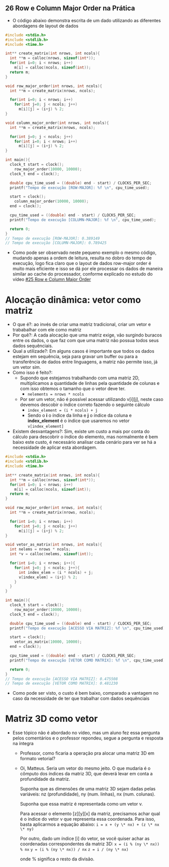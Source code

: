 ## 26 Row e Column Major Order na Prática

- O código abaixo demonstra escrita de um dado utilizando as diferentes abordagens de layout de dados

```c
#include <stdio.h>
#include <stdlib.h>
#include <time.h>

int** create_matrix(int nrows, int ncols){
  int **m = calloc(nrows, sizeof(int*));
  for(int i=0; i < nrows; i++)
    m[i] = calloc(ncols, sizeof(int));
  return m;
}

void row_major_order(int nrows, int ncols){
  int **m = create_matrix(nrows, ncols);

  for(int i=0; i < nrows; i++)
    for(int j=0; j < ncols; j++)
      m[i][j] = (i+j) % 2;
}

void column_major_order(int nrows, int ncols){
  int **m = create_matrix(nrows, ncols);

  for(int j=0; j < ncols; j++)
    for(int i=0; i < nrows; i++)
      m[i][j] = (i+j) % 2;
}

int main(){
  clock_t start = clock();
    row_major_order(10000, 10000);
  clock_t end = clock();

  double cpu_time_used = ((double) end - start) / CLOCKS_PER_SEC;
  printf("Tempo de execução [ROW-MAJOR]: %f \n", cpu_time_used);

  start = clock();
    column_major_order(10000, 10000);
  end = clock();

  cpu_time_used = ((double) end - start) / CLOCKS_PER_SEC;
  printf("Tempo de execução [COLUMN-MAJOR]: %f \n", cpu_time_used);

  return 0;
}
// Tempo de execução [ROW-MAJOR]: 0.389149
// Tempo de execução [COLUMN-MAJOR]: 0.789425
```

- Como pode ser observado neste pequeno exemplo o mesmo código, mudando apenas a ordem de leitura, resulta no dobro do tempo de execução, logo fica claro que o layout de dados row-major order é muito mais eficiente e isso se dá por ele processar os dados de maneira similar ao cache do processador, conforme explicado no estudo do vídeo [#25 Row e Column Major Order](./%2325%20Row%20e%20Column%20Major%20Order.md)

# Alocação dinâmica: vetor como matriz

- O que é?: ao invés de criar uma matriz tradicional, criar um vetor e trababalhar com ele como matriz
- Por quê?: A cada alocação que uma matriz exige, vão surgindo buracos entre os dados, o que faz com que uma matriz não possua todos seus dados sequênciais.
- Qual a utilizade?: Em alguns casos é importante que todos os dados estejam em sequência, seja para gravar um buffer ou para a transferência de dados entre linguagens, a matriz não permite isso, já um vetor sim.
- Como isso é feito?:
  - Supondo que estejamos trabalhando com uma matriz 2D, multiplicamos a quantidade de linhas pela quantidade de colunas e com isso obtemos o tamanho que o vetor deve ter.
    - `nelements = nrows * ncols`
  - Por ser um vetor, não é possível acessar utilizando v[i][j], neste caso devemos descobir o índice correto fazendo o seguinte cálculo
    - `index_element = (i * ncols) + j`
    - Sendo o **i** o índice da linha e **j** o índice da coluna e **index_element** é o índice que usaremos no vetor `v[index_element]`
- Existem desvantagens?: Sim, existe um custo a mais por conta do cálculo para descobrir o índice do elemento, mas normalmente é bem baixo este custo, é necessário analisar cada cenário para ver se há a necessidade de aplicar esta abordagem.

```c
#include <stdio.h>
#include <stdlib.h>
#include <time.h>

int** create_matrix(int nrows, int ncols){
  int **m = calloc(nrows, sizeof(int*));
  for(int i=0; i < nrows; i++)
    m[i] = calloc(ncols, sizeof(int));
  return m;
}

void row_major_order(int nrows, int ncols){
  int **m = create_matrix(nrows, ncols);

  for(int i=0; i < nrows; i++)
    for(int j=0; j < ncols; j++)
      m[i][j] = (i+j) % 2;
}

void vetor_as_matrix(int nrows, int ncols){
  int nelems = nrows * ncols;
  int *v = calloc(nelems, sizeof(int));

  for(int i=0; i < nrows; i++){
    for(int j=0; j < ncols; j++){
      int index_elem = (i * ncols) + j;
      v[index_elem] = (i+j) % 2;
    }
  }
}

int main(){
  clock_t start = clock();
    row_major_order(10000, 10000);
  clock_t end = clock();

  double cpu_time_used = ((double) end - start) / CLOCKS_PER_SEC;
  printf("Tempo de execução [ACESSO VIA MATRIZ]: %f \n", cpu_time_used);

  start = clock();
    vetor_as_matrix(10000, 10000);
  end = clock();

  cpu_time_used = ((double) end - start) / CLOCKS_PER_SEC;
  printf("Tempo de execução [VETOR COMO MATRIX]: %f \n", cpu_time_used);

  return 0;
}
// Tempo de execução [ACESSO VIA MATRIZ]: 0.475508
// Tempo de execução [VETOR COMO MATRIX]: 0.481230
```

- Como pode ser visto, o custo é bem baixo, comparado a vantagem no caso da necessidade de ter que trabalhar com dados sequênciais

# Matriz 3D como vetor

- Esse tópico não é abordado no vídeo, mas um aluno fez essa pergunta pelos comentários e o professor repondeu, segue a pergunta e resposta na íntegra

  - Professor, como ficaria a operação pra alocar uma matriz 3D em formato vetorial?
  - Oi, Matteus.
    Seria um vetor do mesmo jeito. O que mudaria é o cômputo dos índices da matriz 3D, que deverá levar em conta a profundidade da matriz.

    Suponha que as dimensões de uma matriz 3D sejam dadas pelas variáveis: nz (profundidade), ny (num. linhas), nx (num. colunas).

    Suponha que essa matriz é representada como um vetor v.

    Para acessar o elemento [z][y][x] da matriz, precisamos achar qual é o índice do vetor v que representa essa coordenada.
    Para isso, basta aplicarmos a equação abaixo:
    `i = x + (y \* nx) + (z \* nx \* ny)`

    Por outro, dado um índice [i] do vetor, se você quiser achar as coordenadas correspondentes da matriz 3D:
    `x = (i % (ny \* nx)) % nx`
    `y = (i % (ny \* nx)) / nx`
    `z = i / (ny \* nx)`

    onde % significa o resto da divisão.
